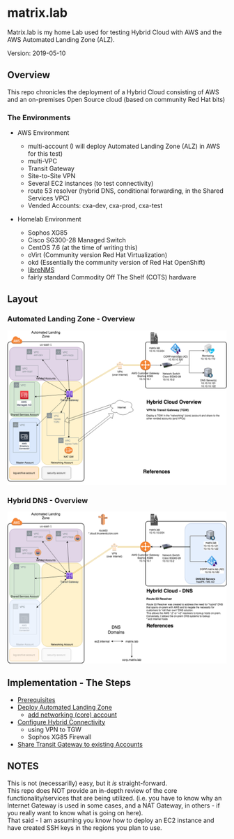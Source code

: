 # matrix.lab
Matrix.lab is my home Lab used for testing Hybrid Cloud with AWS and the AWS Automated Landing Zone (ALZ).

Version: 2019-05-10

## Overview
This repo chronicles the deployment of a Hybrid Cloud consisting of AWS and an on-premises Open Source cloud (based on community Red Hat bits)  
### The Environments
* AWS Environment 
  * multi-account (I will deploy Automated Landing Zone (ALZ) in AWS for this test)
  * multi-VPC 
  * Transit Gateway
  * Site-to-Site VPN
  * Several EC2 instances (to test connectivity)
  * route 53 resolver (hybrid DNS, conditional forwarding, in the Shared Services VPC)
  * Vended Accounts:  cxa-dev, cxa-prod, cxa-test

* Homelab Environment
  * Sophos XG85
  * Cisco SG300-28 Managed Switch
  * CentOS 7.6 (at the time of writing this)
  * oVirt (Community version Red Hat Virtualization)
  * okd (Essentially the community version of Red Hat OpenShift)
  * [libreNMS](https://www.librenms.org/) 
  * fairly standard Commodity Off The Shelf (COTS) hardware

## Layout
### Automated Landing Zone - Overview
![Hybrid Cloud - Homelab - Automated Landing Zone](Images/Hybrid_Cloud-Homelab-Automated_Landing_Zone.png)  
### Hybrid DNS - Overview
![Hybrid Cloud - DNS](Images/Hybrid_Cloud-Homelab-Automated_Landing_Zone-DNS.png)


## Implementation - The Steps
- [Prerequisites](prerequisites.md)
- [Deploy Automated Landing Zone](automated_landing_zone.md)  
  - [add networking (core) account](update_alz_add_networking.md)
- [Configure Hybrid Connectivity](hybrid_connectivity.md)
  - using VPN to TGW  
  - Sophos XG85 Firewall  
- [Share Transit Gateway to existing Accounts](resource_share-TGW.md)  


## NOTES
This is not (necessarilly) easy, but it *is* straight-forward.  
This repo does NOT provide an in-depth review of the core functionality/services that are being utilized.  (i.e. you have to know why an Internet Gateway is used in some cases, and a NAT Gateway, in others - if you really want to know what is going on here).  
That said - I am assuming you know how to deploy an EC2 instance and have created SSH keys in the regions you plan to use.  
